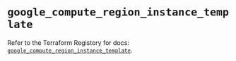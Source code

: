 # `google_compute_region_instance_template`

Refer to the Terraform Registory for docs: [`google_compute_region_instance_template`](https://registry.terraform.io/providers/hashicorp/google/5.4.0/docs/resources/compute_region_instance_template).
